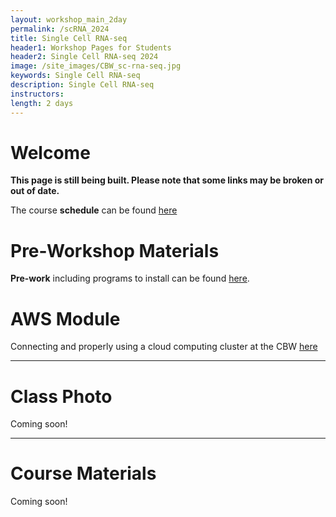 ```yaml
---
layout: workshop_main_2day
permalink: /scRNA_2024
title: Single Cell RNA-seq
header1: Workshop Pages for Students
header2: Single Cell RNA-seq 2024
image: /site_images/CBW_sc-rna-seq.jpg
keywords: Single Cell RNA-seq
description: Single Cell RNA-seq
instructors: 
length: 2 days
---
```


# Welcome <a id="welcome"></a> 

**This page is still being built. Please note that some links may be broken or out of date.**

The course **schedule** can be found [here](https://bioinformaticsdotca.github.io/scRNA_2024_schedule)

<!-- Meet your **faculty** [here]()  -->

# Pre-Workshop Materials <a id="preworkshop"></a>

**Pre-work** including programs to install can be found [here](https://forms.gle/dXRFV6VRYAvvn3dd7).  

# AWS Module <a id="preworkshop"></a>

Connecting and properly using a cloud computing cluster at the CBW [here](https://bioinformaticsdotca.github.io/AWS_2024)  

***

# Class Photo

Coming soon!

***

# Course Materials

Coming soon!
